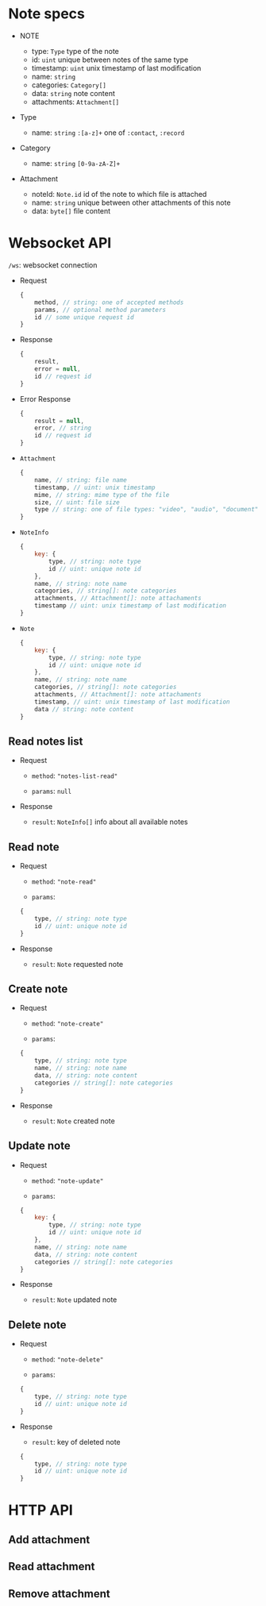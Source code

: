Note specs
==================

* NOTE
    * type: `Type` type of the note
    * id: `uint` unique between notes of the same type
    * timestamp: `uint` unix timestamp of last modification
    * name: `string`
    * categories: `Category[]`
    * data: `string` note content
    * attachments: `Attachment[]`

* Type
    * name: `string` `:[a-z]+` one of `:contact`, `:record`

* Category
    * name: `string` `[0-9a-zA-Z]+`

* Attachment
  * noteId: `Note.id` id of the note to which file is attached
  * name: `string` unique between other attachments of this note
  * data: `byte[]` file content


Websocket API
==================

`/ws`: websocket connection

* Request

    ```javascript
    {
        method, // string: one of accepted methods
        params, // optional method parameters
        id // some unique request id
    }
    ```

* Response

    ```javascript
    {
        result,
        error = null,
        id // request id
    }
    ```

* Error Response

    ```javascript
    {
        result = null,
        error, // string
        id // request id
    }
    ```

* `Attachment`

    ```javascript
    {
        name, // string: file name
        timestamp, // uint: unix timestamp
        mime, // string: mime type of the file
        size, // uint: file size
        type // string: one of file types: "video", "audio", "document", "image", "binary"
    }
    ```

* `NoteInfo`

    ```javascript
    {
        key: {
            type, // string: note type
            id // uint: unique note id
        },
        name, // string: note name
        categories, // string[]: note categories
        attachments, // Attachment[]: note attachaments
        timestamp // uint: unix timestamp of last modification
    }
    ```

* `Note`

    ```javascript
    {
        key: {
            type, // string: note type
            id // uint: unique note id
        },
        name, // string: note name
        categories, // string[]: note categories
        attachments, // Attachment[]: note attachaments
        timestamp, // uint: unix timestamp of last modification
        data // string: note content
    }
    ```

Read notes list
--------------------

* Request

  * `method`: `"notes-list-read"`

  * `params`: `null`

* Response

    * `result`: `NoteInfo[]` info about all available notes


Read note
--------------------

* Request

    * `method`: `"note-read"`

    * `params`:

    ```javascript
    {
        type, // string: note type
        id // uint: unique note id
    }
    ```

* Response

    * `result`: `Note` requested note


Create note
--------------------

* Request

    * `method`: `"note-create"`

    * `params`:

    ```javascript
    {
        type, // string: note type
        name, // string: note name
        data, // string: note content
        categories // string[]: note categories
    }
    ```

* Response

    * `result`: `Note` created note


Update note
--------------------

* Request

    * `method`: `"note-update"`

    * `params`:

    ```javascript
    {
        key: {
            type, // string: note type
            id // uint: unique note id
        },
        name, // string: note name
        data, // string: note content
        categories // string[]: note categories
    }
    ```

* Response

    * `result`: `Note` updated note


Delete note
--------------------

* Request

    * `method`: `"note-delete"`

    * `params`:

    ```javascript
    {
        type, // string: note type
        id // uint: unique note id
    }
    ```

* Response

    * `result`: key of deleted note

    ```javascript
    {
        type, // string: note type
        id // uint: unique note id
    }
    ```


HTTP API
==================

Add attachment
------------------

Read attachment
------------------

Remove attachment
------------------

